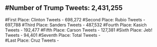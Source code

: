 #Number of Trump Tweets: 2,431,255
---
#First Place: Clinton Tweets - 698,272
#Second Place: Rubio Tweets - 697,788
#Third Place: Sanders Tweets - 487,532
#Fourth Place: Kasich Tweets - 192,477
#Fifth Place: Carson Tweets - 127,381
#Sixth Place: Jeb! Tweets - 94,401
#Seventh Place: Total Tweets -  
#Last Place: Cruz Tweets - 
